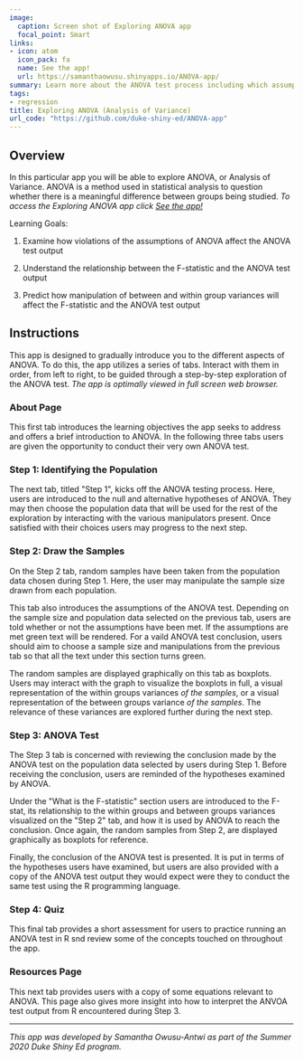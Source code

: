 ```yaml
---
image:
  caption: Screen shot of Exploring ANOVA app
  focal_point: Smart
links:
- icon: atom
  icon_pack: fa
  name: See the app!
  url: https://samanthaowusu.shinyapps.io/ANOVA-app/
summary: Learn more about the ANOVA test process including which assumptions the test makes and the meaning behind the test conclusion.
tags:
- regression
title: Exploring ANOVA (Analysis of Variance)
url_code: "https://github.com/duke-shiny-ed/ANOVA-app"
---
```


## Overview
In this particular app you will be able to explore ANOVA, or Analysis of Variance. ANOVA is a method used in statistical analysis to question whether there is a meaningful difference between groups being studied. *To access the Exploring ANOVA app click [See the app!](https://samanthaowusu.shinyapps.io/ANOVA-app/)*

Learning Goals:
1. Examine how violations of the assumptions of ANOVA affect the ANOVA test output

2. Understand the relationship between the F-statistic and the ANOVA test output

3. Predict how manipulation of between and within group variances will affect the F-statistic and the ANOVA test output

## Instructions
This app is designed to gradually introduce you to the different aspects of ANOVA. To do this, the app utilizes a series of tabs. Interact with them in order, from left to right, to be guided through a step-by-step exploration of the ANOVA test. *The app is optimally viewed in full screen web browser.*

### **About Page**
This first tab introduces the learning objectives the app seeks to address and offers a brief introduction to ANOVA. In the following three tabs users are given the opportunity to conduct their very own ANOVA test.

### **Step 1: Identifying the Population**
The next tab, titled "Step 1", kicks off the ANOVA testing process. Here, users are introduced to the null and alternative hypotheses of ANOVA. They may then choose the population data that will be used for the rest of the exploration by interacting with the various manipulators present. Once satisfied with their choices users may progress to the next step.

### **Step 2: Draw the Samples**
On the Step 2 tab, random samples have been taken from the population data chosen during Step 1. Here, the user may manipulate the sample size drawn from each population. 

This tab also introduces the assumptions of the ANOVA test. Depending on the sample size and population data selected on the previous tab, users are told whether or not the assumptions have been met. If the assumptions are met green text will be rendered. For a vaild ANOVA test conclusion, users should aim to choose a sample size and manipulations from the previous tab so that all the text under this section turns green.

The random samples are displayed graphically on this tab as boxplots. Users may interact with the graph to visualize the boxplots in full, a visual representation of the within groups variances *of the samples*, or a visual representation of the between groups variance *of the samples*. The relevance of these variances are explored further during the next step.

### **Step 3: ANOVA Test**
The Step 3 tab is concerned with reviewing the conclusion made by the ANOVA test on the population data selected by users during Step 1. Before receiving the conclusion, users are reminded of the hypotheses examined by ANOVA. 

Under the "What is the F-statistic" section users are introduced to the F-stat, its relationship to the within groups and between groups variances visualized on the "Step 2" tab, and how it is used by ANOVA to reach the conclusion. Once again, the random samples from Step 2, are displayed graphically as boxplots for reference.

Finally, the conclusion of the ANOVA test is presented. It is put in terms of the hypotheses users have examined, but users are also provided with a copy of the ANOVA test output they would expect were they to conduct the same test using the R programming language.

### **Step 4: Quiz**
This final tab provides a short assessment for users to practice running an ANOVA test in R snd review some of the concepts touched on throughout the app.

### **Resources Page**
This next tab provides users with a copy of some equations relevant to ANOVA. This page also gives more insight into how to interpret the ANVOA test output from R encountered during Step 3.

---
*This app was developed by Samantha Owusu-Antwi as part of the Summer 2020 Duke Shiny Ed program.*





